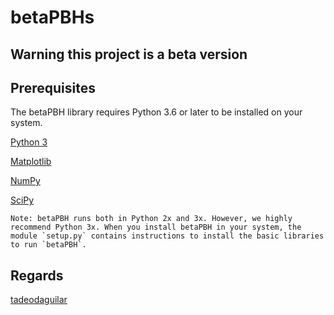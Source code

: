 # betaPBHs
## Warning this project is a beta version


## Prerequisites

The betaPBH library requires Python 3.6 or later to be installed on your system.

[Python 3](https://www.python.org/downloads/)

[Matplotlib](https://matplotlib.org/stable/users/installing/index.html)

[NumPy](https://numpy.org/install/)

[SciPy](https://scipy.org/install/)

```{note}
Note: betaPBH runs both in Python 2x and 3x. However, we highly recommend Python 3x. When you install betaPBH in your system, the module `setup.py` contains instructions to install the basic libraries to run `betaPBH`.
```

## Regards

[tadeodaguilar](https://www.linkedin.com/in/tadeodaguilar/)

